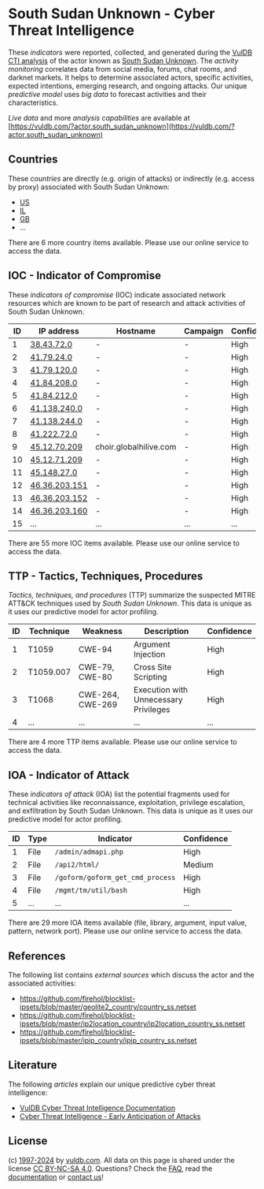 # South Sudan Unknown - Cyber Threat Intelligence

These _indicators_ were reported, collected, and generated during the [VulDB CTI analysis](https://vuldb.com/?kb.cti) of the actor known as [South Sudan Unknown](https://vuldb.com/?actor.south_sudan_unknown). The _activity monitoring_ correlates data from social media, forums, chat rooms, and darknet markets. It helps to determine associated actors, specific activities, expected intentions, emerging research, and ongoing attacks. Our unique _predictive model_ uses _big data_ to forecast activities and their characteristics.

_Live data_ and more _analysis capabilities_ are available at [https://vuldb.com/?actor.south_sudan_unknown](https://vuldb.com/?actor.south_sudan_unknown)

## Countries

These _countries_ are directly (e.g. origin of attacks) or indirectly (e.g. access by proxy) associated with South Sudan Unknown:

* [US](https://vuldb.com/?country.us)
* [IL](https://vuldb.com/?country.il)
* [GB](https://vuldb.com/?country.gb)
* ...

There are 6 more country items available. Please use our online service to access the data.

## IOC - Indicator of Compromise

These _indicators of compromise_ (IOC) indicate associated network resources which are known to be part of research and attack activities of South Sudan Unknown.

ID | IP address | Hostname | Campaign | Confidence
-- | ---------- | -------- | -------- | ----------
1 | [38.43.72.0](https://vuldb.com/?ip.38.43.72.0) | - | - | High
2 | [41.79.24.0](https://vuldb.com/?ip.41.79.24.0) | - | - | High
3 | [41.79.120.0](https://vuldb.com/?ip.41.79.120.0) | - | - | High
4 | [41.84.208.0](https://vuldb.com/?ip.41.84.208.0) | - | - | High
5 | [41.84.212.0](https://vuldb.com/?ip.41.84.212.0) | - | - | High
6 | [41.138.240.0](https://vuldb.com/?ip.41.138.240.0) | - | - | High
7 | [41.138.244.0](https://vuldb.com/?ip.41.138.244.0) | - | - | High
8 | [41.222.72.0](https://vuldb.com/?ip.41.222.72.0) | - | - | High
9 | [45.12.70.209](https://vuldb.com/?ip.45.12.70.209) | choir.globalhilive.com | - | High
10 | [45.12.71.209](https://vuldb.com/?ip.45.12.71.209) | - | - | High
11 | [45.148.27.0](https://vuldb.com/?ip.45.148.27.0) | - | - | High
12 | [46.36.203.151](https://vuldb.com/?ip.46.36.203.151) | - | - | High
13 | [46.36.203.152](https://vuldb.com/?ip.46.36.203.152) | - | - | High
14 | [46.36.203.160](https://vuldb.com/?ip.46.36.203.160) | - | - | High
15 | ... | ... | ... | ...

There are 55 more IOC items available. Please use our online service to access the data.

## TTP - Tactics, Techniques, Procedures

_Tactics, techniques, and procedures_ (TTP) summarize the suspected MITRE ATT&CK techniques used by _South Sudan Unknown_. This data is unique as it uses our predictive model for actor profiling.

ID | Technique | Weakness | Description | Confidence
-- | --------- | -------- | ----------- | ----------
1 | T1059 | CWE-94 | Argument Injection | High
2 | T1059.007 | CWE-79, CWE-80 | Cross Site Scripting | High
3 | T1068 | CWE-264, CWE-269 | Execution with Unnecessary Privileges | High
4 | ... | ... | ... | ...

There are 4 more TTP items available. Please use our online service to access the data.

## IOA - Indicator of Attack

These _indicators of attack_ (IOA) list the potential fragments used for technical activities like reconnaissance, exploitation, privilege escalation, and exfiltration by South Sudan Unknown. This data is unique as it uses our predictive model for actor profiling.

ID | Type | Indicator | Confidence
-- | ---- | --------- | ----------
1 | File | `/admin/admapi.php` | High
2 | File | `/api2/html/` | Medium
3 | File | `/goform/goform_get_cmd_process` | High
4 | File | `/mgmt/tm/util/bash` | High
5 | ... | ... | ...

There are 29 more IOA items available (file, library, argument, input value, pattern, network port). Please use our online service to access the data.

## References

The following list contains _external sources_ which discuss the actor and the associated activities:

* https://github.com/firehol/blocklist-ipsets/blob/master/geolite2_country/country_ss.netset
* https://github.com/firehol/blocklist-ipsets/blob/master/ip2location_country/ip2location_country_ss.netset
* https://github.com/firehol/blocklist-ipsets/blob/master/ipip_country/ipip_country_ss.netset

## Literature

The following _articles_ explain our unique predictive cyber threat intelligence:

* [VulDB Cyber Threat Intelligence Documentation](https://vuldb.com/?kb.cti)
* [Cyber Threat Intelligence - Early Anticipation of Attacks](https://www.scip.ch/en/?labs.20201022)

## License

(c) [1997-2024](https://vuldb.com/?kb.changelog) by [vuldb.com](https://vuldb.com/?kb.about). All data on this page is shared under the license [CC BY-NC-SA 4.0](https://creativecommons.org/licenses/by-nc-sa/4.0/). Questions? Check the [FAQ](https://vuldb.com/?kb.faq), read the [documentation](https://vuldb.com/?kb) or [contact us](https://vuldb.com/?contact)!
